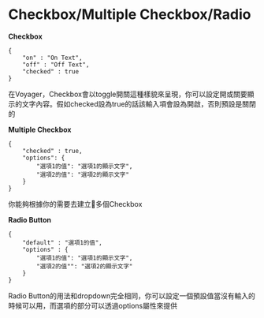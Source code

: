 # Checkbox/Multiple Checkbox/Radio

**Checkbox**

```text
{
    "on" : "On Text",
    "off" : "Off Text",
    "checked" : true
}
```

在Voyager，Checkbox會以toggle開關這種樣貌來呈現，你可以設定開或關要顯示的文字內容。假如checked設為true的話該輸入項會設為開啟，否則預設是關閉的

**Multiple Checkbox**

```text
{
    "checked" : true,
    "options": {
        "選項1的值": "選項1的顯示文字",
        "選項2的值": "選項2的顯示文字"
    }
}
```

你能夠根據你的需要去建立多個Checkbox

**Radio Button**

```text
{
    "default" : "選項1的值",
    "options" : {
        "選項1的值": "選項1的顯示文字",
        "選項2的值"": "選項2的顯示文字"
    }
}
```

Radio Button的用法和dropdown完全相同，你可以設定一個預設值當沒有輸入的時候可以用，而選項的部分可以透過options屬性來提供

